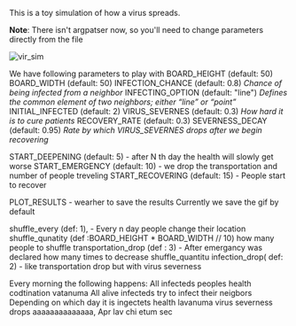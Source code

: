 This is a toy simulation of how a virus spreads.

**Note**: There isn't argpatser now, so you'll need to change parameters directly
from the file

![vir_sim](https://github.com/HaykTarkhanyan/virus_spread_simulation/blob/master/moviee.gif)

We have following parameters to play with
BOARD_HEIGHT (default: 50)
BOARD_WIDTH (default: 50)
INFECTION_CHANCE (default: 0.8)
*Chance of being infected from a neighbor*
INFECTING_OPTION (default: "line")
*Defines the common element of two neighbors; either “line” or “point”*
INITIAL_INFECTED (default: 2)
VIRUS_SEVERNES  (default: 0.3)
*How hard it is to cure patients*
RECOVERY_RATE (default: 0.3)
SEVERNESS_DECAY (default: 0.95)
*Rate by which VIRUS_SEVERNES drops after we begin recovering*

START_DEEPENING (default: 5)   -  after N th day the health will slowly get worse
START_EMERGENCY (default: 10)  -  we drop the transportation and number of people treveling
START_RECOVERING (default: 15) -  People start to recover

PLOT_RESULTS - wearher to save the results
Currently we save the gif by default

shuffle_every (def: 1), - Every n day people change their location
shuffle_qunatity (def :BOARD_HEIGHT * BOARD_WIDTH // 10) how many people to shuffle
transportation_drop (def : 3) - After emergancy was declared how many times
                                to decrease shuffle_quantitu
infection_drop( def: 2) - like transportation drop but with virus severness




Every morning the following happens:
All infecteds peoples health codtination vatanuma
All alive infecteds try to infect their neigbors
Depending on which day it is ingectets health lavanuma
virus severness drops aaaaaaaaaaaaaa, Apr lav chi etum sec



